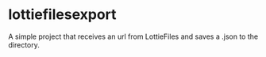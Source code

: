 # lottiefilesexport
A simple project that receives an url from LottieFiles and saves a .json to the directory.
